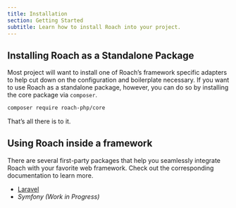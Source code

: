 ```yaml
---
title: Installation
section: Getting Started
subtitle: Learn how to install Roach into your project.
---
```


## Installing Roach as a Standalone Package

Most project will want to install one of Roach’s framework specific adapters to help cut down on the configuration and boilerplate necessary. If you want to use Roach as a standalone package, however, you can do so by installing the core package via `composer`.

```bash
composer require roach-php/core
```

That’s all there is to it.

## Using Roach inside a framework

There are several first-party packages that help you seamlessly integrate Roach with your favorite web framework. Check out the corresponding documentation to learn more.

- [Laravel](/docs/laravel)
- _Symfony (Work in Progress)_ 
